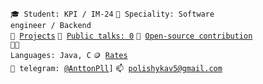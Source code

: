 <code>🎓 Student: KPI / IM-24</code>
<code>👷 Speciality: Software engineer / Backend</code><br>
<code>🧻 [Projects](PROJECTS.md)</code>
<code>📢 [Public talks: 0](TALKS.md)</code>
<code>👀 [Open-source contribution](CONTRIBUTION.md)</code><br>
<code>🧑‍💻 Languages: Java, C</code>
<code>🪙 [Rates](RATES.md)</code><br>
<code>💬 telegram: [@AnttonPll](https://t.me/Polishchuukk)]</code>
<code>📫 [polishykav5@gmail.com](mailto:your-email)</code>
